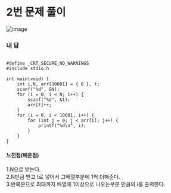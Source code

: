 # 2번 문제 풀이
![image](https://user-images.githubusercontent.com/81015704/124354577-a2613380-dc47-11eb-8db3-8aeeb5e07baa.png)

### 내 답
<pre><code>
#define _CRT_SECURE_NO_WARNINGS
#include stdio.h

int main(void) {
	int i,N, arr[10001] = { 0 }, t;
	scanf("%d", &N);
	for (i = 0; i < N; i++) {
		scanf("%d", &t);
		arr[t]++;
	}
	for (i = 0; i < 10001; i++) {
		for (int j = 0; j < arr[i]; j++) {
			printf("%d\n", i);
		}
	}
}
</code></pre>


#### 느낀점(배운점)
1.N으로 받는다.<br>
2.N만큼 받고 t로 넣어서 그배열부분에 1씩 더해준다.<br>
3.반복문으로 최대까지 배열에 1이상으로 나오는부분 만큼의 i를 출력한다.
